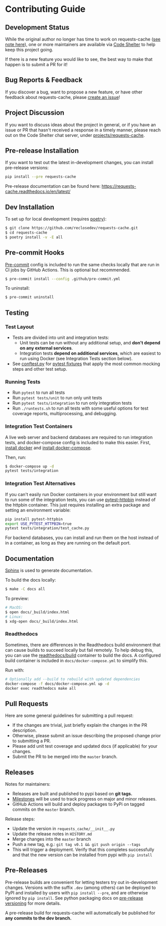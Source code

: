 # Contributing Guide

## Development Status
While the original author no longer has time to work on requests-cache
([see note here](https://github.com/reclosedev/requests-cache/blob/master/CODESHELTER.md)),
one or more maintainers are available via [Code Shelter](https://www.codeshelter.co) to help keep
this project going.

If there is a new feature you would like to see, the best way to make that happen is to submit a PR
for it!

## Bug Reports & Feedback
If you discover a bug, want to propose a new feature, or have other feedback about requests-cache, please
[create an issue](https://github.com/reclosedev/requests-cache/issues/new/choose)!

## Project Discussion
If you want to discuss ideas about the project in general, or if you have an issue or PR that hasn't
received a response in a timely manner, please reach out on the Code Shelter chat server, under
[projects/requests-cache](https://codeshelter.zulipchat.com/#narrow/stream/186993-projects/topic/requests-cache).

## Pre-release Installation
If you want to test out the latest in-development changes, you can install pre-release versions:
```bash
pip install --pre requests-cache
```
Pre-release documentation can be found here: https://requests-cache.readthedocs.io/en/latest/

## Dev Installation
To set up for local development (requires [poetry](https://python-poetry.org/docs/#installation)):

```bash
$ git clone https://github.com/reclosedev/requests-cache.git
$ cd requests-cache
$ poetry install -v -E all
```

## Pre-commit Hooks
[Pre-commit](https://github.com/pre-commit/pre-commit) config is included to run the same checks
locally that are run in CI jobs by GitHub Actions. This is optional but recommended.
```bash
$ pre-commit install --config .github/pre-commit.yml
```

To uninstall:
```bash
$ pre-commit uninstall
```

## Testing

### Test Layout
* Tests are divided into unit and integration tests:
    * Unit tests can be run without any additional setup, and **don't depend on any external services**.
    * Integration tests **depend on additional services**, which are easiest to run using Docker
      (see Integration Tests section below).
* See [conftest.py](https://github.com/reclosedev/requests-cache/blob/master/tests/conftest.py) for
  [pytest fixtures](https://docs.pytest.org/en/stable/fixture.html) that apply the most common
  mocking steps and other test setup.
  
### Running Tests
* Run `pytest` to run all tests
* Run `pytest tests/unit` to run only unit tests
* Run `pytest tests/integration` to run only integration tests
* Run `./runtests.sh` to run all tests with some useful options for test coverage reports,
  multiprocessing, and debugging.

### Integration Test Containers
A live web server and backend databases are required to run integration tests, and docker-compose
config is included to make this easier. First, [install docker](https://docs.docker.com/get-docker/)
and [install docker-compose](https://docs.docker.com/compose/install/).

Then, run:
```bash
$ docker-compose up -d
pytest tests/integration
```

### Integration Test Alternatives
If you can't easily run Docker containers in your environment but still want to run some of the
integration tests, you can use [pytest-httpbin](https://github.com/kevin1024/pytest-httpbin) instead
of the httpbin container. This just requires installing an extra package and setting an environment
variable:
```bash
pip install pytest-httpbin
export USE_PYTEST_HTTPBIN=true
pytest tests/integration/test_cache.py
```

For backend databases, you can install and run them on the host instead of in a container, as long
as they are running on the default port.

## Documentation
[Sphinx](http://www.sphinx-doc.org/en/master/) is used to generate documentation.

To build the docs locally:
```bash
$ make -C docs all
```

To preview:
```bash
# MacOS:
$ open docs/_build/index.html
# Linux:
$ xdg-open docs/_build/index.html
```

### Readthedocs
Sometimes, there are differences in the Readthedocs build environment that can cause builds to
succeed locally but fail remotely. To help debug this, you can use the 
[readthedocs/build](https://github.com/readthedocs/readthedocs-docker-images) container to build
the docs. A configured build container is included in `docs/docker-compose.yml` to simplify this.

Run with:
```bash
# Optionally add --build to rebuild with updated dependencies
docker-compose -f docs/docker-compose.yml up -d
docker exec readthedocs make all
```

## Pull Requests
Here are some general guidelines for submitting a pull request:

- If the changes are trivial, just briefly explain the changes in the PR description.
- Otherwise, please submit an issue describing the proposed change prior to submitting a PR.
- Please add unit test coverage and updated docs (if applicable) for your changes.
- Submit the PR to be merged into the `master` branch.

## Releases
Notes for maintainers:
- Releases are built and published to pypi based on **git tags.**
- [Milestones](https://github.com/reclosedev/requests-cache/milestones) will be used to track
progress on major and minor releases. 
- GitHub Actions will build and deploy packages to PyPi on tagged commits
on the `master` branch.
  
Release steps:
- Update the version in `requests_cache/__init__.py`
- Update the release notes in `HISTORY.md`
- Merge changes into the `master` branch
- Push a new tag, e.g.: `git tag v0.1 && git push origin --tags`
- This will trigger a deployment. Verify that this completes successfully and that the new version
  can be installed from pypi with `pip install`

## Pre-Releases
Pre-release builds are convenient for letting testers try out in-development changes. Versions with
the suffix `.dev` (among others) can be deployed to PyPI and installed by users with `pip install --pre`,
and are otherwise ignored by `pip install`. See python packaging docs on
[pre-release versioning](https://packaging.python.org/guides/distributing-packages-using-setuptools/#pre-release-versioning)
for more details.

A pre-release build for requests-cache will automatically be published for **any commits to the dev branch.**
